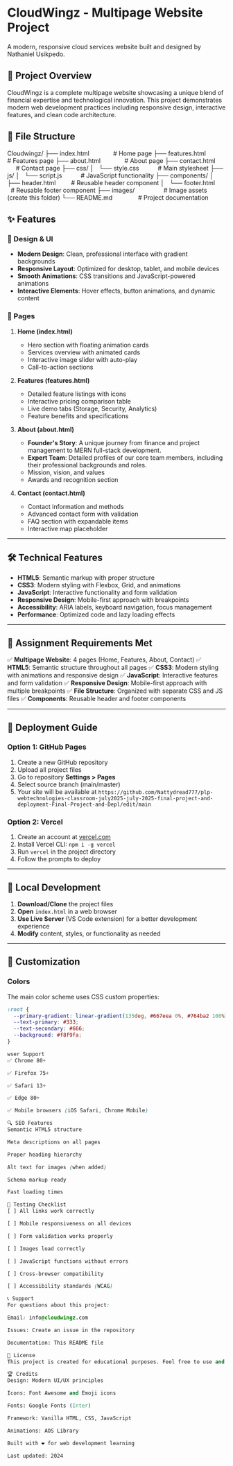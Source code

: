# CloudWingz - Multipage Website Project

A modern, responsive cloud services website built and designed by Nathaniel Usikpedo.

## 🚀 Project Overview

CloudWingz is a complete multipage website showcasing a unique blend of financial expertise and technological innovation. This project demonstrates modern web development practices including responsive design, interactive features, and clean code architecture.

## 📁 File Structure
Cloudwingz/
├── index.html              # Home page
├── features.html           # Features page
├── about.html              # About page
├── contact.html            # Contact page
├── css/
│   └── style.css           # Main stylesheet
├── js/
│   └── script.js           # JavaScript functionality
├── components/
│   ├── header.html         # Reusable header component
│   └── footer.html         # Reusable footer component
├── images/                 # Image assets (create this folder)
└── README.md               # Project documentation

## ✨ Features

### 🎨 Design & UI
- **Modern Design**: Clean, professional interface with gradient backgrounds
- **Responsive Layout**: Optimized for desktop, tablet, and mobile devices
- **Smooth Animations**: CSS transitions and JavaScript-powered animations
- **Interactive Elements**: Hover effects, button animations, and dynamic content

### 📱 Pages
1. **Home (index.html)**
    - Hero section with floating animation cards
    - Services overview with animated cards
    - Interactive image slider with auto-play
    - Call-to-action sections

2. **Features (features.html)**
    - Detailed feature listings with icons
    - Interactive pricing comparison table
    - Live demo tabs (Storage, Security, Analytics)
    - Feature benefits and specifications

3. **About (about.html)**
    - **Founder's Story**: A unique journey from finance and project management to MERN full-stack development.
    - **Expert Team**: Detailed profiles of our core team members, including their professional backgrounds and roles.
    - Mission, vision, and values
    - Awards and recognition section

4. **Contact (contact.html)**
    - Contact information and methods
    - Advanced contact form with validation
    - FAQ section with expandable items
    - Interactive map placeholder

---

## 🛠️ Technical Features

- **HTML5**: Semantic markup with proper structure
- **CSS3**: Modern styling with Flexbox, Grid, and animations
- **JavaScript**: Interactive functionality and form validation
- **Responsive Design**: Mobile-first approach with breakpoints
- **Accessibility**: ARIA labels, keyboard navigation, focus management
- **Performance**: Optimized code and lazy loading effects

---

## 🎯 Assignment Requirements Met

✅ **Multipage Website**: 4 pages (Home, Features, About, Contact)
✅ **HTML5**: Semantic structure throughout all pages
✅ **CSS3**: Modern styling with animations and responsive design
✅ **JavaScript**: Interactive features and form validation
✅ **Responsive Design**: Mobile-first approach with multiple breakpoints
✅ **File Structure**: Organized with separate CSS and JS files
✅ **Components**: Reusable header and footer components

---

## 🚀 Deployment Guide

### Option 1: GitHub Pages
1. Create a new GitHub repository
2. Upload all project files
3. Go to repository **Settings > Pages**
4. Select source branch (main/master)
5. Your site will be available at `https://github.com/Nattydread777/plp-webtechnologies-classroom-july2025-july-2025-final-project-and-deployment-Final-Project-and-Depl/edit/main`

### Option 2: Vercel
1. Create an account at [vercel.com](https://vercel.com)
2. Install Vercel CLI: `npm i -g vercel`
3. Run `vercel` in the project directory
4. Follow the prompts to deploy

---

## 🔧 Local Development

1. **Download/Clone** the project files
2. **Open** `index.html` in a web browser
3. **Use Live Server** (VS Code extension) for a better development experience
4. **Modify** content, styles, or functionality as needed

---

## 🎨 Customization

### Colors
The main color scheme uses CSS custom properties:
```css
:root {
  --primary-gradient: linear-gradient(135deg, #667eea 0%, #764ba2 100%);
  --text-primary: #333;
  --text-secondary: #666;
  --background: #f8f9fa;
}

wser Support
✅ Chrome 80+

✅ Firefox 75+

✅ Safari 13+

✅ Edge 80+

✅ Mobile browsers (iOS Safari, Chrome Mobile)

🔍 SEO Features
Semantic HTML5 structure

Meta descriptions on all pages

Proper heading hierarchy

Alt text for images (when added)

Schema markup ready

Fast loading times

🧪 Testing Checklist
[ ] All links work correctly

[ ] Mobile responsiveness on all devices

[ ] Form validation works properly

[ ] Images load correctly

[ ] JavaScript functions without errors

[ ] Cross-browser compatibility

[ ] Accessibility standards (WCAG)

📞 Support
For questions about this project:

Email: info@cloudwingz.com

Issues: Create an issue in the repository

Documentation: This README file

📄 License
This project is created for educational purposes. Feel free to use and modify for learning and portfolio purposes.

🏆 Credits
Design: Modern UI/UX principles

Icons: Font Awesome and Emoji icons

Fonts: Google Fonts (Inter)

Framework: Vanilla HTML, CSS, JavaScript

Animations: AOS Library

Built with ❤️ for web development learning

Last updated: 2024







